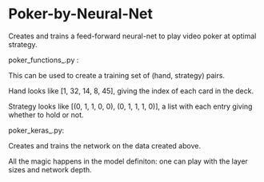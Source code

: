 # Poker-by-Neural-Net

Creates and trains a feed-forward neural-net to play video poker at optimal strategy.

poker_functions_.py :

  This can be used to create a training set of (hand, strategy) pairs.
  
  Hand looks like [1, 32, 14, 8, 45], giving the index of each card in the deck.
  
  Strategy looks like [(0, 1, 1, 0, 0), (0, 1, 1, 1, 0)], a list with each entry giving whether to hold or not.
  
  
 poker_keras_.py:
 
  Creates and trains the network on the data created above.
  
  All the magic happens in the model definiton: one can play with the layer sizes and network depth.
  
  
  
  
  
